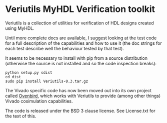 # Veriutils MyHDL Verification toolkit #

Veriutils is a collection of utilities for verification of HDL designs 
created using MyHDL.

Until more complete docs are available, I suggest looking at the test code
for a full description of the capabilities and how to use it (the doc strings
for each test describe well the behaviour tested by that test).

It seems to be necessary to install with pip from a source distribution 
(otherwise the source is not installed and so the code inspection breaks):

    python setup.py sdist
    cd dist
    sudo pip install Veriutils-0.3.tar.gz

The Vivado specific code has now been moved out into its own project 
called [Ovenbird](https://github.com/hgomersall/Ovenbird), which works
with Veriutils to provide (among other things) Vivado cosimulation 
capabilities.

The code is released under the BSD 3 clause license. See License.txt for the 
text of this.
